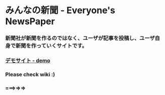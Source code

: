 みんなの新聞 - Everyone's NewsPaper
=========
### 新聞社が新聞を作るのではなく、ユーザが記事を投稿し、ユーザ自身で新聞を作っていくサイトです。  
### [デモサイト - demo](https://floating-atoll-8686.herokuapp.com/)

### Please check wiki :)
### ===>=>=>